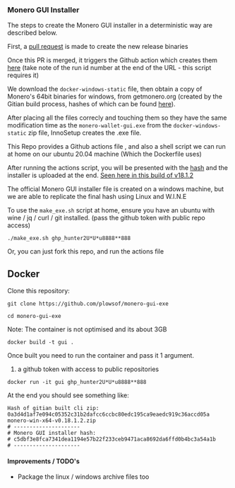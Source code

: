 
### Monero GUI Installer

The steps to create the Monero GUI installer in a deterministic way are described below.

First, a [pull request](https://github.com/monero-project/monero-gui/pull/4042) is made to create the new release binaries 

Once this PR is merged, it triggers the Github action which creates them [here](https://github.com/monero-project/monero-gui/actions/runs/3147123066) (take note of the run id number at the end of the URL - this script requires it)

We download the `docker-windows-static` file, then obtain a copy of Monero's 64bit binaries for windows, from getmonero.org (created by the Gitian build process, hashes of which can be found [here](https://github.com/monero-project/gitian.sigs)).

After placing all the files correcly and touching them so they have the same modification time as the `monero-wallet-gui.exe` from the `docker-windows-static` zip file, InnoSetup creates the .exe file.

This Repo provides a Github actions file , and also a shell script we can run at home on our ubuntu 20.04 machine (Which the Dockerfile uses)

After running the actions script, you will be presented with the [hash](https://github.com/plowsof/monero-gui-exe/actions/runs/3162064376/jobs/5148317773#step:5:15) and the installer is uploaded at the end. [Seen here in this build of v18.1.2](https://github.com/plowsof/monero-gui-exe/actions/runs/3162064376)

The official Monero GUI installer file is created on a windows machine, but we are able to replicate the final hash using Linux and W.I.N.E

To use the `make_exe.sh` script at home, ensure you have an ubuntu with wine / jq / curl / git installed. (pass the github token with public repo access)
```
./make_exe.sh ghp_hunter2U*U*u8888**888
```

Or, you can just fork this repo, and run the actions file      

## Docker
Clone this repository:
```
git clone https://github.com/plowsof/monero-gui-exe
```
```
cd monero-gui-exe
```
Note: The container is not optimised and its about 3GB
```
docker build -t gui .
```
Once built you need to run the container and pass it 1 argument.
1. a github token with access to public repositories
```
docker run -it gui ghp_hunter2U*U*u8888**888
```
At the end you should see something like:
```
Hash of gitian built cli zip:
0a3d4d1af7e094c05352c31b2dafcc6ccbc80edc195ca9eaedc919c36accd05a  monero-win-x64-v0.18.1.2.zip
# ---------------------
# Monero GUI installer hash:
# c5dbf3e8fca7341dea1194e57b22f233ceb9471aca8692da6ffd0b4bc3a54a1b
# ---------------------
```
#### Improvements / TODO's

- Package the linux / windows archive files too
